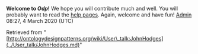 __Welcome to _Odp_!__ We hope you will contribute much and well. 
You will probably want to read the [help pages](http://ontologydesignpatterns.org/wiki/Help:Contents "Help:Contents"). Again, welcome and have fun! [Admin](../User/ValentinaPresutti.md "User:ValentinaPresutti") 08:27, 4 March 2020 (UTC)





Retrieved from "[http://ontologydesignpatterns.org/wiki/User\_talk:JohnHodges](../User_talk/JohnHodges.md)"